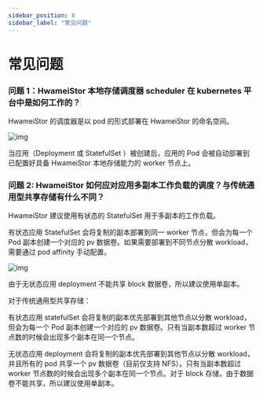```yaml
---
sidebar_position: 8
sidebar_label: "常见问题"
---
```


# 常见问题

### 问题 1：HwameiStor 本地存储调度器 scheduler 在 kubernetes 平台中是如何工作的？ 

HwameiStor 的调度器是以 pod 的形式部署在 HwameiStor 的命名空间。

![img](img/clip_image002.png)

当应用（Deployment 或 StatefulSet ）被创建后，应用的 Pod 会被自动部署到已配置好具备 HwameiStor 本地存储能力的 worker 节点上。

### 问题 2: HwameiStor 如何应对应用多副本工作负载的调度？与传统通用型共享存储有什么不同？

HwameiStor 建议使用有状态的 StatefulSet 用于多副本的工作负载。

有状态应用 StatefulSet 会将复制的副本部署到同一 worker 节点，但会为每一个 Pod 副本创建一个对应的 pv 数据卷。如果需要部署到不同节点分散 workload，需要通过 pod affinity 手动配置。

![img](img/clip_image004.png)

由于无状态应用 deployment 不能共享 block 数据卷，所以建议使用单副本。

对于传统通用型共享存储：

有状态应用 statefulSet 会将复制的副本优先部署到其他节点以分散 workload，但会为每一个 Pod 副本创建一个对应的 pv 数据卷。只有当副本数超过 worker 节点数的时候会出现多个副本在同一个节点。

无状态应用 deployment 会将复制的副本优先部署到其他节点以分散 workload，并且所有的 pod 共享一个 pv 数据卷（目前仅支持 NFS）。只有当副本数超过 worker 节点数的时候会出现多个副本在同一个节点。对于 block 存储，由于数据卷不能共享，所以建议使用单副本。